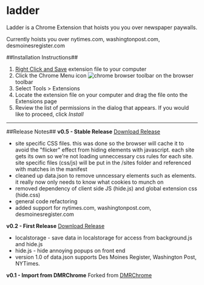 ladder
======

Ladder is a Chrome Extension that hoists you you over newspaper paywalls.

Currently hoists you over nytimes.com, washingtonpost.com, desmoinesregister.com

##Installation Instructions##
1. [Right Click and Save](https://raw.github.com/abrudtkuhl/DMRChrome/master/package/DMRChrome.crx) extension file to your computer
2. Click the Chrome Menu icon ![chrome browser toolbar](https://storage.googleapis.com/support-kms-prod/SNP_2696434_en_v1) on the browser toolbar
3. Select Tools > Extensions
4. Locate the extension file on your computer and drag the file onto the Extensions page
5. Review the list of permissions in the dialog that appears. If you would like to proceed, click *Install*

----

##Release Notes##
**v0.5 - Stable Release**
[Download Release](https://github.com/abrudtkuhl/ladder/releases/tag/v0.5)
- site specific CSS files. this was done so the browser will cache it to avoid the "flicker" effect from hiding elements with javascript. each site gets its own so we're not loading unneccessary css rules for each site. site specific files (css/js) will be put in the /sites folder and referenced with matches in the manifest
- cleaned up data.json to remove unncessary elements such as elements. it really now only needs to know what cookies to munch on
- removed dependency of client side JS (hide.js) and global extension css (hide.css)
- general code refactoring
- added support for nytimes.com, washingtonpost.com, desmoinesregister.com

**v0.2 - First Release**
[Download Release](https://github.com/abrudtkuhl/ladder/releases/tag/v0.2)
- localstorage - save data in localstorage for access from background.js and hide.js
- hide.js - hide annoying popups on front end
- version 1.0 of data.json supports Des Moines Register, Washington Post, NYTimes.

**v0.1 - Import from DMRChrome**
Forked from [DMRChrome](https://github.com/abrudtkuhl/DMRChrome)